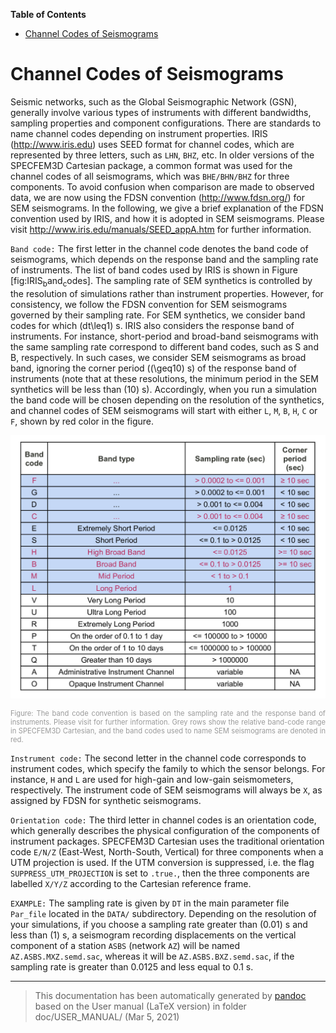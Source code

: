 **Table of Contents**

-   [Channel Codes of Seismograms](#channel-codes-of-seismograms)

Channel Codes of Seismograms
============================

Seismic networks, such as the Global Seismographic Network (GSN), generally involve various types of instruments with different bandwidths, sampling properties and component configurations. There are standards to name channel codes depending on instrument properties. IRIS (<http://www.iris.edu>) uses SEED format for channel codes, which are represented by three letters, such as `LHN`, `BHZ`, etc. In older versions of the SPECFEM3D Cartesian package, a common format was used for the channel codes of all seismograms, which was `BHE/BHN/BHZ` for three components. To avoid confusion when comparison are made to observed data, we are now using the FDSN convention (<http://www.fdsn.org/>) for SEM seismograms. In the following, we give a brief explanation of the FDSN convention used by IRIS, and how it is adopted in SEM seismograms. Please visit <http://www.iris.edu/manuals/SEED_appA.htm> for further information.

`Band code:` The first letter in the channel code denotes the band code of seismograms, which depends on the response band and the sampling rate of instruments. The list of band codes used by IRIS is shown in Figure [fig:IRIS<sub>b</sub>and<sub>c</sub>odes]. The sampling rate of SEM synthetics is controlled by the resolution of simulations rather than instrument properties. However, for consistency, we follow the FDSN convention for SEM seismograms governed by their sampling rate. For SEM synthetics, we consider band codes for which \(dt\leq1\) s. IRIS also considers the response band of instruments. For instance, short-period and broad-band seismograms with the same sampling rate correspond to different band codes, such as S and B, respectively. In such cases, we consider SEM seismograms as broad band, ignoring the corner period (\(\geq10\) s) of the response band of instruments (note that at these resolutions, the minimum period in the SEM synthetics will be less than \(10\) s). Accordingly, when you run a simulation the band code will be chosen depending on the resolution of the synthetics, and channel codes of SEM seismograms will start with either `L`, `M`, `B`, `H`, `C` or `F`, shown by red color in the figure.

![The band code convention is based on the sampling rate and the response band of instruments. Please visit <http://www.iris.edu/manuals/SEED_appA.htm> for further information. Grey rows show the relative band-code range in SPECFEM3D Cartesian, and the band codes used to name SEM seismograms are denoted in red.<span data-label="fig:IRISbandcodes"></span>](figures/IRIS_band_codes.jpg)
<div class="figcaption" style="text-align:justify;font-size:80%"><span style="color:#9A9A9A">Figure: The band code convention is based on the sampling rate and the response band of instruments. Please visit <http://www.iris.edu/manuals/SEED_appA.htm> for further information. Grey rows show the relative band-code range in SPECFEM3D Cartesian, and the band codes used to name SEM seismograms are denoted in red.<span data-label="fig:IRISbandcodes"></span></span></div>

`Instrument code:` The second letter in the channel code corresponds to instrument codes, which specify the family to which the sensor belongs. For instance, `H` and `L` are used for high-gain and low-gain seismometers, respectively. The instrument code of SEM seismograms will always be `X`, as assigned by FDSN for synthetic seismograms.

`Orientation code:` The third letter in channel codes is an orientation code, which generally describes the physical configuration of the components of instrument packages. SPECFEM3D Cartesian uses the traditional orientation code `E/N/Z` (East-West, North-South, Vertical) for three components when a UTM projection is used. If the UTM conversion is suppressed, i.e. the flag `SUPPRESS_UTM_PROJECTION` is set to `.true.`, then the three components are labelled `X/Y/Z` according to the Cartesian reference frame.

`EXAMPLE:` The sampling rate is given by `DT` in the main parameter file `Par_file` located in the `DATA/` subdirectory. Depending on the resolution of your simulations, if you choose a sampling rate greater than \(0.01\) s and less than \(1\) s, a seismogram recording displacements on the vertical component of a station `ASBS` (network `AZ`) will be named `AZ.ASBS.MXZ.semd.sac`, whereas it will be `AZ.ASBS.BXZ.semd.sac`, if the sampling rate is greater than 0.0125 and less equal to 0.1 s.

-----
> This documentation has been automatically generated by [pandoc](http://www.pandoc.org)
> based on the User manual (LaTeX version) in folder doc/USER_MANUAL/
> (Mar  5, 2021)

